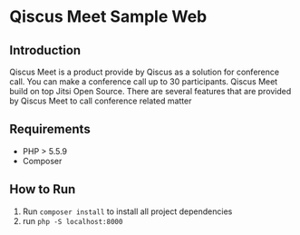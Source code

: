 # Qiscus Meet Sample Web

## Introduction

Qiscus Meet is a product provide by Qiscus as a solution for conference call. You can make a conference call up to 30 participants. Qiscus Meet build on top Jitsi Open Source. There are several features that are provided by Qiscus Meet to call conference related matter

## Requirements

* PHP > 5.5.9
* Composer

## How to Run

1. Run `composer install` to install all project dependencies
2. run `php -S localhost:8000`